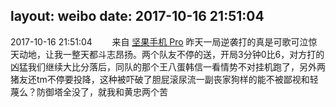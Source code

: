 layout: weibo
date: 2017-10-16 21:51:04
---
2017-10-16 21:51:04  &nbsp;&nbsp;&nbsp;&nbsp;&nbsp;&nbsp; 来自 <a href="http://app.weibo.com/t/feed/Z4AgP" rel="nofollow">坚果手机 Pro</a>
昨天一局逆袭打的真是可歌可泣惊天动地，让我一整天都斗志昂扬。两个队友不停的送，开局3分钟0比6，对方打的凶猛我们继续大比分落后，同队的那个王八蛋韩信一看情势不对挂机跑了，另外两猪友还tm不停要投降，这种被吓破了胆屁滚尿流一副丧家狗样的能不被鄙视和轻蔑么？防御塔全没了，就我和黄忠两个苦 ​​​
